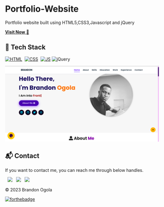 
# Portfolio-Website
Portfolio website built using HTML5,CSS3,Javascript and jQuery 



<a href="" target="_blank">**Visit Now** 🚀</a>


## 📌 Tech Stack
[![HTML](https://img.shields.io/badge/html5%20-%23E34F26.svg?&style=for-the-badge&logo=html5&logoColor=white)](https://github.com/jigar-sable/Portfolio-Website/search?l=html)&nbsp;
[![CSS](https://img.shields.io/badge/css3%20-%231572B6.svg?&style=for-the-badge&logo=css3&logoColor=white)](https://github.com/jigar-sable/Portfolio-Website/search?l=css)&nbsp;
[![JS](https://img.shields.io/badge/javascript%20-%23323330.svg?&style=for-the-badge&logo=javascript&logoColor=%23F7DF1E)](https://github.com/jigar-sable/Portfolio-Website/search?l=javascript)
<img alt="jQuery" src="https://img.shields.io/badge/jquery-%230769AD.svg?style=for-the-badge&logo=jquery&logoColor=white"/>


![preview img](/preview1.png)



<h2>📬 Contact</h2>


If you want to contact me, you can reach me through below handles.

&nbsp;&nbsp;<a href="https://www.linkedin.com/in/brandon-edwin-ogola-b77063232/"><img src="https://www.felberpr.com/wp-content/uploads/linkedin-logo.png" width="30"></img></a>
&nbsp;&nbsp;<a href="https://github.com/brandonedwinogola"><img src="https://unsplash.com/photos/HLQDfaJUTVI" width="30"></img></a>
&nbsp;&nbsp;<a href="https://twitter.com/BrandonOgola"><img src="https://www.felberpr.com/wp-content/uploads/twitter-logo.png" width="30"></img></a>

© 2023 Brandon Ogola


[![forthebadge](https://forthebadge.com/images/badges/built-with-love.svg)](https://forthebadge.com)
